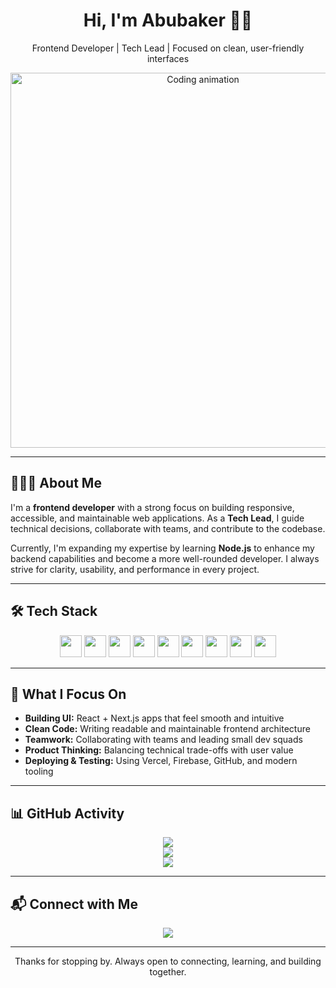 <h1 align="center">Hi, I'm Abubaker 👋🏾</h1>
<p align="center">Frontend Developer | Tech Lead | Focused on clean, user-friendly interfaces</p>

<p align="center">
  <img src="https://media.giphy.com/media/qgQUggAC3Pfv687qPC/giphy.gif" width="600" alt="Coding animation" />
</p>

---

## 👨🏾‍💻 About Me

I'm a **frontend developer** with a strong focus on building responsive, accessible, and maintainable web applications. As a **Tech Lead**, I guide technical decisions, collaborate with teams, and contribute to the codebase.

Currently, I'm expanding my expertise by learning **Node.js** to enhance my backend capabilities and become a more well-rounded developer. I always strive for clarity, usability, and performance in every project.

---

## 🛠 Tech Stack

<p align="center">
  <img src="https://cdn.jsdelivr.net/gh/devicons/devicon/icons/javascript/javascript-original.svg" height="35" />
  <img src="https://cdn.jsdelivr.net/gh/devicons/devicon/icons/typescript/typescript-original.svg" height="35" />
  <img src="https://cdn.jsdelivr.net/gh/devicons/devicon/icons/react/react-original.svg" height="35" />
  <img src="https://cdn.jsdelivr.net/gh/devicons/devicon/icons/nextjs/nextjs-original.svg" height="35" />
  <img src="https://cdn.jsdelivr.net/gh/devicons/devicon/icons/tailwindcss/tailwindcss-plain.svg" height="35" />
  <img src="https://www.vectorlogo.zone/logos/framer/framer-icon.svg" height="35" />
  <img src="https://cdn.jsdelivr.net/gh/devicons/devicon/icons/firebase/firebase-plain.svg" height="35" />
  <img src="https://cdn.jsdelivr.net/gh/devicons/devicon/icons/git/git-original.svg" height="35" />
  <img src="https://cdn.jsdelivr.net/gh/devicons/devicon/icons/nodejs/nodejs-original.svg" height="35" />
</p>

---

## 🧩 What I Focus On

- **Building UI:** React + Next.js apps that feel smooth and intuitive  
- **Clean Code:** Writing readable and maintainable frontend architecture  
- **Teamwork:** Collaborating with teams and leading small dev squads  
- **Product Thinking:** Balancing technical trade-offs with user value  
- **Deploying & Testing:** Using Vercel, Firebase, GitHub, and modern tooling

---

## 📊 GitHub Activity

<p align="center">
  <img src="https://github-readme-stats.vercel.app/api?username=AbubakerSalah&show_icons=true&theme=tokyonight&hide_border=true" />
  <br/>
  <img src="https://github-readme-streak-stats.herokuapp.com/?user=AbubakerSalah&theme=tokyonight&hide_border=true" />
  <br/>
  <img src="https://github-readme-stats.vercel.app/api/top-langs/?username=AbubakerSalah&layout=compact&theme=tokyonight&hide_border=true" />
</p>

---

## 📬 Connect with Me

<p align="center">
  <a href="https://linkedin.com/in/abubaker-salah-205483287" target="_blank">
    <img src="https://img.shields.io/badge/-LinkedIn-blue?style=for-the-badge&logo=linkedin&logoColor=white" />
  </a>
</p>

---

<p align="center">
  Thanks for stopping by. Always open to connecting, learning, and building together.
</p>
